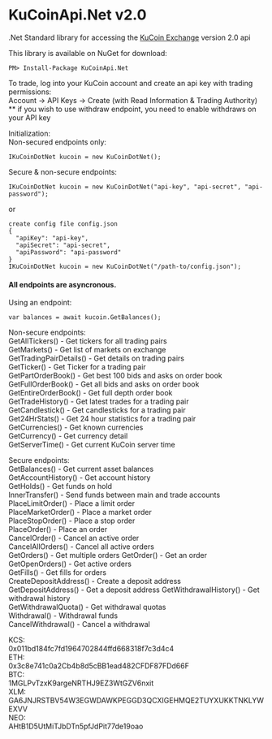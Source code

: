 # KuCoinApi.Net v2.0
.Net Standard library for accessing the [KuCoin Exchange](https://www.kucoin.com/#/?r=1ds25) version 2.0 api  
  
This library is available on NuGet for download:  
```
PM> Install-Package KuCoinApi.Net
```


To trade, log into your KuCoin account and create an api key with trading permissions:  
Account -> API Keys -> Create (with Read Information & Trading Authority)  
** if you wish to use withdraw endpoint, you need to enable withdraws on your API key  
  
Initialization:  
Non-secured endpoints only:  
```
IKuCoinDotNet kucoin = new KuCoinDotNet();
```  
  
Secure & non-secure endpoints:  
```
IKuCoinDotNet kucoin = new KuCoinDotNet("api-key", "api-secret", "api-password");
```  
or
```
create config file config.json
{
  "apiKey": "api-key",
  "apiSecret": "api-secret",
  "apiPassword": "api-password"
}
IKuCoinDotNet kucoin = new KuCoinDotNet("/path-to/config.json");
```

#### All endpoints are asyncronous.  

Using an endpoint:  
```  
var balances = await kucoin.GetBalances();
```  

Non-secure endpoints:  
GetAllTickers() - Get tickers for all trading pairs  
GetMarkets() - Get list of markets on exchange  
GetTradingPairDetails() - Get details on trading pairs  
GetTicker() - Get Ticker for a trading pair  
GetPartOrderBook() - Get best 100 bids and asks on order book  
GetFullOrderBook() - Get all bids and asks on order book  
GetEntireOrderBook() - Get full depth order book  
GetTradeHistory() - Get latest trades for a trading pair  
GetCandlestick() - Get candlesticks for a trading pair  
Get24HrStats() - Get 24 hour statistics for a trading pair    
GetCurrencies() - Get known currencies  
GetCurrency() - Get currency detail  
GetServerTime() - Get current KuCoin server time  

Secure endpoints:  
GetBalances() - Get current asset balances  
GetAccountHistory() - Get account history  
GetHolds() - Get funds on hold  
InnerTransfer() - Send funds between main and trade accounts  
PlaceLimitOrder() - Place a limit order  
PlaceMarketOrder() - Place a market order  
PlaceStopOrder() - Place a stop order  
PlaceOrder() - Place an order  
CancelOrder() - Cancel an active order  
CancelAllOrders() - Cancel all active orders  
GetOrders() - Get multiple orders
GetOrder() - Get an order  
GetOpenOrders() - Get active orders  
GetFills() - Get fills for orders  
CreateDepositAddress() - Create a deposit address  
GetDepositAddress() - Get a deposit address
GetWithdrawalHistory() - Get withdrawal history  
GetWithdrawalQuota() - Get withdrawal quotas  
Withdrawal() - Withdrawal funds  
CancelWithdrawal() - Cancel a withdrawal  

KCS:  
0x011bd184fc7fd1964702844ffd668318f7c3d4c4  
ETH:  
0x3c8e741c0a2Cb4b8d5cBB1ead482CFDF87FDd66F  
BTC:  
1MGLPvTzxK9argeNRTHJ9EZ3WtGZV6nxit  
XLM:  
GA6JNJRSTBV54W3EGWDAWKPEGGD3QCXIGEHMQE2TUYXUKKTNKLYWEXVV  
NEO:  
AHtB1D5UtMiTJbDTn5pfJdPit77de19oao  
